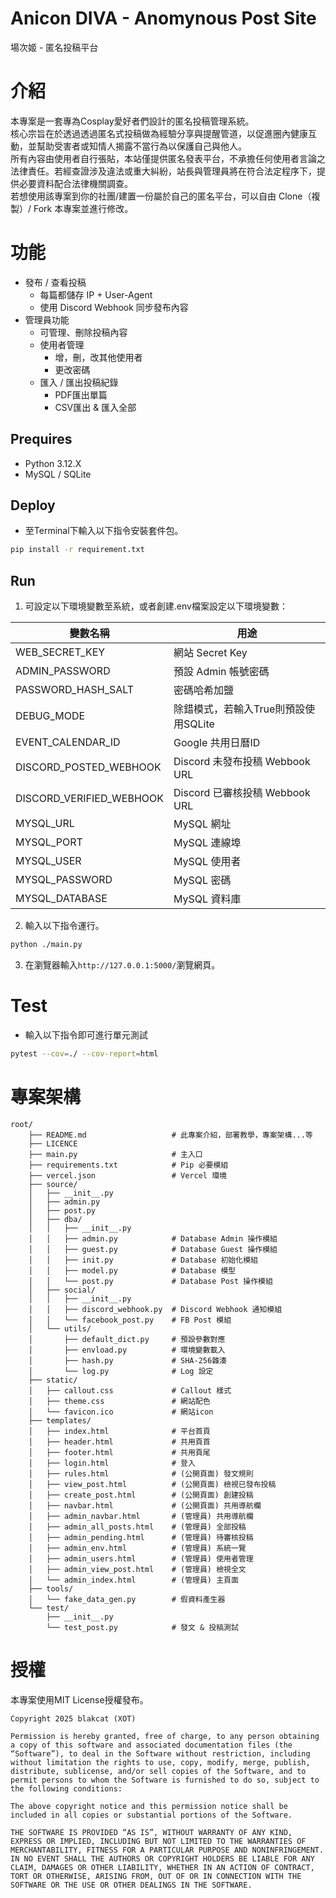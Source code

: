 # Anicon DIVA - Anomynous Post Site
場次姬 - 匿名投稿平台

# 介紹
本專案是一套專為Cosplay愛好者們設計的匿名投稿管理系統。<br>
核心宗旨在於透過透過匿名式投稿做為經驗分享與提醒管道，以促進圈內健康互動，並幫助受害者或知情人揭露不當行為以保護自己與他人。<br>
所有內容由使用者自行張貼，本站僅提供匿名發表平台，不承擔任何使用者言論之法律責任。若經查證涉及違法或重大糾紛，站長與管理員將在符合法定程序下，提供必要資料配合法律機關調查。<br>
若想使用該專案到你的社團/建置一份屬於自己的匿名平台，可以自由 Clone（複製）/ Fork 本專案並進行修改。

# 功能
- 發布 / 查看投稿
    - 每篇都儲存 IP + User-Agent
    - 使用 Discord Webhook 同步發布內容
- 管理員功能
    - 可管理、刪除投稿內容
    - 使用者管理
        - 增，刪，改其他使用者
        - 更改密碼
    - 匯入 / 匯出投稿紀錄
        - PDF匯出單篇
        - CSV匯出 & 匯入全部

## Prequires
- Python 3.12.X
- MySQL / SQLite

## Deploy
- 至Terminal下輸入以下指令安裝套件包。
```sh
pip install -r requirement.txt
```

## Run
1. 可設定以下環境變數至系統，或者創建.env檔案設定以下環境變數：

| 變數名稱 | 用途 |
|---------|------|
|WEB_SECRET_KEY|網站 Secret Key|
|ADMIN_PASSWORD|預設 Admin 帳號密碼|
|PASSWORD_HASH_SALT|密碼哈希加鹽|
|DEBUG_MODE|除錯模式，若輸入True則預設使用SQLite|
|EVENT_CALENDAR_ID|Google 共用日曆ID|
|DISCORD_POSTED_WEBHOOK|Discord 未發布投稿 Webbook URL|
|DISCORD_VERIFIED_WEBHOOK|Discord 已審核投稿 Webbook URL|
|MYSQL_URL|MySQL 網址|
|MYSQL_PORT|MySQL 連線埠|
|MYSQL_USER|MySQL 使用者|
|MYSQL_PASSWORD|MySQL 密碼|
|MYSQL_DATABASE|MySQL 資料庫|

2. 輸入以下指令運行。
```sh
python ./main.py
```

3. 在瀏覽器輸入`http://127.0.0.1:5000/`瀏覽網頁。

# Test
- 輸入以下指令即可進行單元測試
```sh
pytest --cov=./ --cov-report=html
```

# 專案架構
```
root/
    ├── README.md                   # 此專案介紹，部署教學，專案架構...等
    ├── LICENCE
    ├── main.py                     # 主入口
    ├── requirements.txt            # Pip 必要模組
    ├── vercel.json                 # Vercel 環境
    ├── source/
    │   ├── __init__.py
    │   ├── admin.py
    │   ├── post.py
    │   ├── dba/
    │   │   ├── __init__.py
    │   │   ├── admin.py            # Database Admin 操作模組
    │   │   ├── guest.py            # Database Guest 操作模組
    │   │   ├── init.py             # Database 初始化模組
    │   │   ├── model.py            # Database 模型
    │   │   └── post.py             # Database Post 操作模組
    │   ├── social/
    │   │   ├── __init__.py
    │   │   ├── discord_webhook.py  # Discord Webhook 通知模組
    │   │   └── facebook_post.py    # FB Post 模組
    │   └── utils/
    │       ├── default_dict.py     # 預設參數對應
    │       ├── envload.py          # 環境變數載入
    │       ├── hash.py             # SHA-256雜湊
    │       └── log.py              # Log 設定
    ├── static/
    │   ├── callout.css             # Callout 樣式
    │   ├── theme.css               # 網站配色
    │   └── favicon.ico             # 網站icon
    ├── templates/
    │   ├── index.html              # 平台首頁
    │   ├── header.html             # 共用頁首
    │   ├── footer.html             # 共用頁尾
    │   ├── login.html              # 登入
    │   ├── rules.html              # (公開頁面) 發文規則
    │   ├── view_post.html          # (公開頁面) 檢視已發布投稿
    │   ├── create_post.html        # (公開頁面) 創建投稿
    │   ├── navbar.html             # (公開頁面) 共用導航欄
    │   ├── admin_navbar.html       # (管理員) 共用導航欄
    │   ├── admin_all_posts.html    # (管理員) 全部投稿
    │   ├── admin_pending.html      # (管理員) 待審核投稿
    │   ├── admin_env.html          # (管理員) 系統一覽
    │   ├── admin_users.html        # (管理員) 使用者管理
    │   ├── admin_view_post.html    # (管理員) 檢視全文
    │   └── admin_index.html        # (管理員) 主頁面
    ├── tools/
    │   └── fake_data_gen.py        # 假資料產生器
    └── test/
        ├── __init__.py             
        └── test_post.py            # 發文 & 投稿測試
```

# 授權
本專案使用MIT License授權發布。
```
Copyright 2025 blakcat (XOT)

Permission is hereby granted, free of charge, to any person obtaining a copy of this software and associated documentation files (the “Software”), to deal in the Software without restriction, including without limitation the rights to use, copy, modify, merge, publish, distribute, sublicense, and/or sell copies of the Software, and to permit persons to whom the Software is furnished to do so, subject to the following conditions:

The above copyright notice and this permission notice shall be included in all copies or substantial portions of the Software.

THE SOFTWARE IS PROVIDED “AS IS”, WITHOUT WARRANTY OF ANY KIND, EXPRESS OR IMPLIED, INCLUDING BUT NOT LIMITED TO THE WARRANTIES OF MERCHANTABILITY, FITNESS FOR A PARTICULAR PURPOSE AND NONINFRINGEMENT. IN NO EVENT SHALL THE AUTHORS OR COPYRIGHT HOLDERS BE LIABLE FOR ANY CLAIM, DAMAGES OR OTHER LIABILITY, WHETHER IN AN ACTION OF CONTRACT, TORT OR OTHERWISE, ARISING FROM, OUT OF OR IN CONNECTION WITH THE SOFTWARE OR THE USE OR OTHER DEALINGS IN THE SOFTWARE.
```
